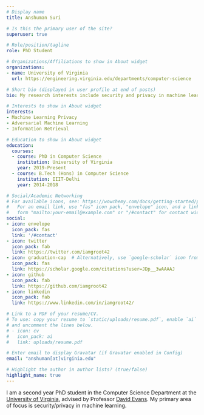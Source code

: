 ```yaml
---
# Display name
title: Anshuman Suri

# Is this the primary user of the site?
superuser: true

# Role/position/tagline
role: PhD Student

# Organizations/Affiliations to show in About widget
organizations:
- name: University of Virginia
  url: https://engineering.virginia.edu/departments/computer-science

# Short bio (displayed in user profile at end of posts)
bio: My research interests include security and privacy in machine learning.

# Interests to show in About widget
interests:
- Machine Learning Privacy
- Adversarial Machine Learning
- Information Retrieval

# Education to show in About widget
education:
  courses:
  - course: PhD in Computer Science
    institution: University of Virginia
    year: 2019-Present
  - course: B.Tech (Hons) in Computer Science
    institution: IIIT-Delhi
    year: 2014-2018

# Social/Academic Networking
# For available icons, see: https://wowchemy.com/docs/getting-started/page-builder/#icons
#   For an email link, use "fas" icon pack, "envelope" icon, and a link in the
#   form "mailto:your-email@example.com" or "/#contact" for contact widget.
social:
- icon: envelope
  icon_pack: fas
  link: '/#contact'
- icon: twitter
  icon_pack: fab
  link: https://twitter.com/iamgroot42
- icon: graduation-cap  # Alternatively, use `google-scholar` icon from `ai` icon pack
  icon_pack: fas
  link: https://scholar.google.com/citations?user=JDp__3wAAAAJ
- icon: github
  icon_pack: fab
  link: https://github.com/iamgroot42
- icon: linkedin
  icon_pack: fab
  link: https://www.linkedin.com/in/iamgroot42/

# Link to a PDF of your resume/CV.
# To use: copy your resume to `static/uploads/resume.pdf`, enable `ai` icons in `params.toml`, 
# and uncomment the lines below.
# - icon: cv
#   icon_pack: ai
#   link: uploads/resume.pdf

# Enter email to display Gravatar (if Gravatar enabled in Config)
email: "anshuman[at]virginia.edu"

# Highlight the author in author lists? (true/false)
highlight_name: true
---
```



I am a second year PhD student in the Computer Science Department at the [University of Virginia](https://www.virginia.edu/), advised by Professor [David Evans](http://www.cs.virginia.edu/~evans/). My primary area of focus is security/privacy in machine learning.

<!-- {{< icon name="download" pack="fas" >}} Download my {{< staticref "uploads/demo_resume.pdf" "newtab" >}}resumé{{< /staticref >}}. -->
